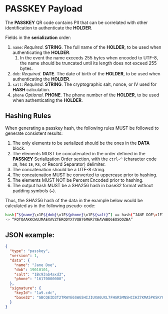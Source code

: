 # **PASSKEY** Payload

The **PASSKEY** QR code contains PII that can be correlated with other identification to authenticate the **HOLDER**.

Fields in the **serialization** order:
1. `name`: *Required.* **STRING**. The full name of the **HOLDER**, to be used when authenticating the **HOLDER**.
    1. In the event the name exceeds 255 bytes when encoded to UTF-8, the name should be truncated until its length does not exceed 255 bytes.
1. `dob`: *Required.* **DATE**. The date of birth of the **HOLDER**, to be used when authenticating the **HOLDER**.
1. `salt`: *Required.* **STRING**. The cryptographic salt, nonce, or IV used for **HASH** calculation.
1. `phone` *Optional.* **PHONE**. The phone number of the **HOLDER**, to be used when authenticating the **HOLDER**.

## Hashing Rules
When generating a passkey hash, the following rules MUST be followed to generate consistent results:
1. The only elements to be serialized should be the ones in the **DATA** block.
1. The elements MUST be concatenated in the order defined in the **PASSKEY** Serialization Order section, with the `ctrl-^` (character code `30`, hex `1E`, `RS`, or Record Separator) delimiter.
1. The concatenation should be a UTF-8 string.
1. The concatenation MUST be converted to uppercase prior to hashing.
1. The elements MUST NOT be Percent Encoded prior to hashing.
1. The output hash MUST be a SHA256 hash in base32 format without padding symbols (`=`).

Thus, the SHA256 hash of the data in the example below would be calculated as in the following pseudo-code:

```bash
hash(“${name}\x1E${dob}\x1E${phone}\x1E${salt}”) == hash(“JANE DOE\x1E19010101\x1E1BC93AB4AXD3”)
-> “FQTQAAKKCWUJMAEXAVZTERQDYX7VQB76M6R7XEAVWBQ6EOSQOZBA”
```

## JSON example:
```json
{
  "type": "passkey",
  "version": 1,
  "data": {
    "name": "Jane Doe",
    "dob": 19010101,
    "salt": "1Bc93ab4axd3",
    "phone": "16170000000",
  },
  "signature": {
    "keyId": "1a9.cdc",
    "base32": "GBCQEID3T2TRWYE6SWG5HIJIUXA6UXL7FHGR5MNSHCIHZ7KMA5PK5KYGWYBCCAHFBSX7T65JTMLFEQGTBISFNWGLKYVKRQOKEX5RN6TUU3R267ZQ7E"
  }
}
```
